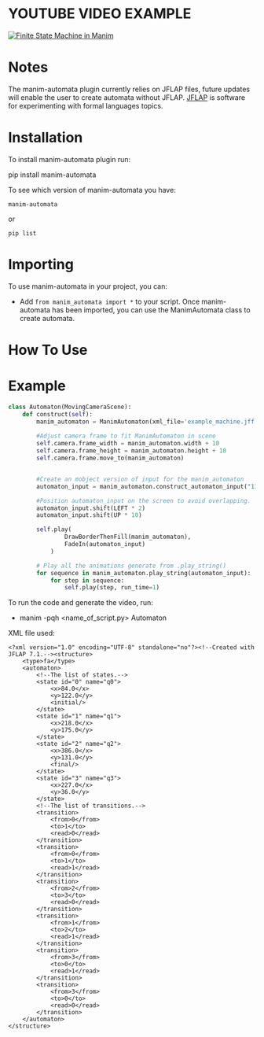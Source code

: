 
YOUTUBE VIDEO EXAMPLE
=====================
[![Finite State Machine in Manim](https://img.youtube.com/vi/Lfq6XD3-aUw/0.jpg)](https://www.youtube.com/watch?v=Lfq6XD3-aUw)



Notes
=====
The manim-automata plugin currently relies on JFLAP files, future updates will enable the user to create automata without JFLAP.
[JFLAP](https://www.jflap.org) is software for experimenting with formal languages topics.

Installation
============
To install manim-automata plugin run:

   pip install manim-automata

To see which version of manim-automata you have:

    manim-automata

or

    pip list


Importing
=========
To use manim-automata in your project, you can:

* Add ``from manim_automata import *`` to your script.
Once manim-automata has been imported, you can use the ManimAutomata class to create automata.

How To Use
==========





Example
=======
```python
class Automaton(MovingCameraScene):
    def construct(self):
        manim_automaton = ManimAutomaton(xml_file='example_machine.jff')
        
        #Adjust camera frame to fit ManimAutomaton in scene
        self.camera.frame_width = manim_automaton.width + 10
        self.camera.frame_height = manim_automaton.height + 10
        self.camera.frame.move_to(manim_automaton) 


        #Create an mobject version of input for the manim_automaton
        automaton_input = manim_automaton.construct_automaton_input("110011")

        #Position automaton_input on the screen to avoid overlapping.
        automaton_input.shift(LEFT * 2)
        automaton_input.shift(UP * 10)

        self.play(
                DrawBorderThenFill(manim_automaton),
                FadeIn(automaton_input)
            )

        # Play all the animations generate from .play_string()
        for sequence in manim_automaton.play_string(automaton_input):
            for step in sequence:
                self.play(step, run_time=1)
```
To run the code and generate the video, run:

* manim -pqh <name_of_script.py> Automaton

XML file used:
```
<?xml version="1.0" encoding="UTF-8" standalone="no"?><!--Created with JFLAP 7.1.--><structure>
	<type>fa</type>
	<automaton>
		<!--The list of states.-->
		<state id="0" name="q0">
			<x>84.0</x>
			<y>122.0</y>
			<initial/>
		</state>
		<state id="1" name="q1">
			<x>218.0</x>
			<y>175.0</y>
		</state>
		<state id="2" name="q2">
			<x>386.0</x>
			<y>131.0</y>
			<final/>
		</state>
		<state id="3" name="q3">
			<x>227.0</x>
			<y>36.0</y>
		</state>
		<!--The list of transitions.-->
		<transition>
			<from>0</from>
			<to>1</to>
			<read>0</read>
		</transition>
		<transition>
			<from>0</from>
			<to>1</to>
			<read>1</read>
		</transition>
		<transition>
			<from>2</from>
			<to>3</to>
			<read>0</read>
		</transition>
		<transition>
			<from>1</from>
			<to>2</to>
			<read>1</read>
		</transition>
		<transition>
			<from>3</from>
			<to>0</to>
			<read>1</read>
		</transition>
		<transition>
			<from>3</from>
			<to>0</to>
			<read>0</read>
		</transition>
	</automaton>
</structure>
```

